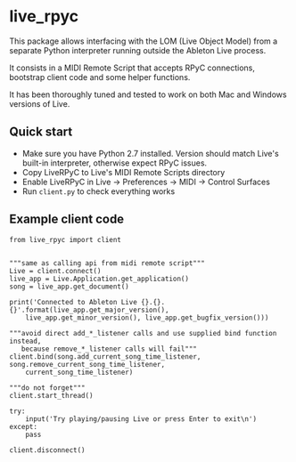 
# live_rpyc

This package allows interfacing with the LOM (Live Object Model) from a separate Python interpreter running outside the Ableton Live process.

It consists in a MIDI Remote Script that accepts RPyC connections, bootstrap client code and some helper functions.

It has been thoroughly tuned and tested to work on both Mac and Windows versions of Live.


## Quick start

- Make sure you have Python 2.7 installed. Version should match Live's built-in interpreter, otherwise expect RPyC issues.
- Copy LiveRPyC to Live's MIDI Remote Scripts directory
- Enable LiveRPyC in Live → Preferences → MIDI → Control Surfaces
- Run `client.py` to check everything works


## Example client code

    from live_rpyc import client
    
    
    """same as calling api from midi remote script"""
    Live = client.connect()
    live_app = Live.Application.get_application()
    song = live_app.get_document()
    
    print('Connected to Ableton Live {}.{}.{}'.format(live_app.get_major_version(),
        live_app.get_minor_version(), live_app.get_bugfix_version()))
    
    """avoid direct add_*_listener calls and use supplied bind function instead,
       because remove_*_listener calls will fail"""
    client.bind(song.add_current_song_time_listener, song.remove_current_song_time_listener,
        current_song_time_listener)
    
    """do not forget"""
    client.start_thread()
    
    try:
        input('Try playing/pausing Live or press Enter to exit\n')
    except:
        pass
    
    client.disconnect()
